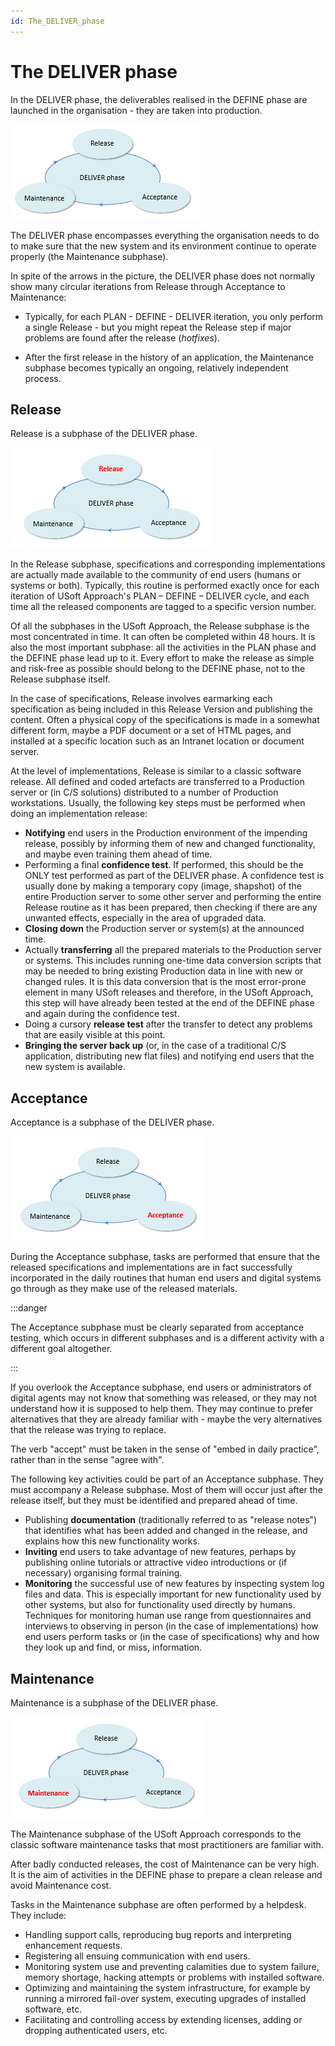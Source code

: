 ```yaml
---
id: The_DELIVER_phase
---
```


# The DELIVER phase

In the DELIVER phase, the deliverables realised in the DEFINE phase are launched in the organisation - they are taken into production.

![](./assets/5e869aea-9501-4241-b5e6-6103068aa6cb.png)

The DELIVER phase encompasses everything the organisation needs to do to make sure that the new system and its environment continue to operate properly (the Maintenance subphase).

In spite of the arrows in the picture, the DELIVER phase does not normally show many circular iterations from Release through Acceptance to Maintenance:

- Typically, for each PLAN - DEFINE - DELIVER iteration, you only perform a single Release - but you might repeat the Release step if major problems are found after the release (*hotfixes*). 

- After the first release in the history of an application, the Maintenance subphase becomes typically an ongoing, relatively independent process.

## Release

Release is a subphase of the DELIVER phase.

![](./assets/9f08ff72-4b3a-4ba8-82ec-080153cc2fb2.png)

In the Release subphase, specifications and corresponding implementations are actually made available to the community of end users (humans or systems or both). Typically, this routine is performed exactly once for each iteration of USoft Approach's PLAN – DEFINE – DELIVER cycle, and each time all the released components are tagged to a specific version number.

Of all the subphases in the USoft Approach, the Release subphase is the most concentrated in time. It can often be completed within 48 hours. It is also the most important subphase: all the activities in the PLAN phase and the DEFINE phase lead up to it. Every effort to make the release as simple and risk-free as possible should belong to the DEFINE phase, not to the Release subphase itself.

In the case of specifications, Release involves earmarking each specification as being included in this Release Version and publishing the content. Often a physical copy of the specifications is made in a somewhat different form, maybe a PDF document or a set of HTML pages, and installed at a specific location such as an Intranet location or document server.

At the level of implementations, Release is similar to a classic software release. All defined and coded artefacts are transferred to a Production server or (in C/S solutions) distributed to a number of Production workstations. Usually, the following key steps must be performed when doing an implementation release:

- **Notifying** end users in the Production environment of the impending release, possibly by informing them of new and changed functionality, and maybe even training them ahead of time.
- Performing a final **confidence test**. If performed, this should be the ONLY test performed as part of the DELIVER phase. A confidence test is usually done by making a temporary copy (image, shapshot) of the entire Production server to some other server and performing the entire Release routine as it has been prepared, then checking if there are any unwanted effects, especially in the area of upgraded data.
- **Closing down** the Production server or system(s) at the announced time.
- Actually **transferring** all the prepared materials to the Production server or systems. This includes running one-time data conversion scripts that may be needed to bring existing Production data in line with new or changed rules. It is this data conversion that is the most error-prone element in many USoft releases and therefore, in the USoft Approach, this step will have already been tested at the end of the DEFINE phase and again during the confidence test.
- Doing a cursory **release test** after the transfer to detect any problems that are easily visible at this point.
- **Bringing the server back up** (or, in the case of a traditional C/S application, distributing new flat files) and notifying end users that the new system is available.

## Acceptance

Acceptance is a subphase of the DELIVER phase.

![](./assets/5f58c50a-042b-45d1-8824-b792d349c548.png)

During the Acceptance subphase, tasks are performed that ensure that the released specifications and implementations are in fact successfully incorporated in the daily routines that human end users and digital systems go through as they make use of the released materials.


:::danger

The Acceptance subphase must be clearly separated from acceptance testing, which occurs in different subphases and is a different activity with a different goal altogether.

:::

If you overlook the Acceptance subphase, end users or administrators of digital agents may not know that something was released, or they may not understand how it is supposed to help them. They may continue to prefer alternatives that they are already familiar with - maybe the very alternatives that the release was trying to replace.

The verb "accept" must be taken in the sense of "embed in daily practice", rather than in the sense "agree with".

The following key activities could be part of an Acceptance subphase. They must accompany a Release subphase. Most of them will occur just after the release itself, but they must be identified and prepared ahead of time.

- Publishing **documentation** (traditionally referred to as "release notes") that identifies what has been added and changed in the release, and explains how this new functionality works.
- **Inviting** end users to take advantage of new features, perhaps by publishing online tutorials or attractive video introductions or (if necessary) organising formal training.
- **Monitoring** the successful use of new features by inspecting system log files and data. This is especially important for new functionality used by other systems, but also for functionality used directly by humans. Techniques for monitoring human use range from questionnaires and interviews to observing in person (in the case of implementations) how end users perform tasks or (in the case of specifications) why and how they look up and find, or miss, information.

## Maintenance

Maintenance is a subphase of the DELIVER phase.

![](./assets/7b91bc1b-22d6-4c36-b51e-ee1590bed5fa.png)

The Maintenance subphase of the USoft Approach corresponds to the classic software maintenance tasks that most practitioners are familiar with.

After badly conducted releases, the cost of Maintenance can be very high. It is the aim of activities in the DEFINE phase to prepare a clean release and avoid Maintenance cost.

Tasks in the Maintenance subphase are often performed by a helpdesk. They include:

- Handling support calls, reproducing bug reports and interpreting enhancement requests.
- Registering all ensuing communication with end users.
- Monitoring system use and preventing calamities due to system failure, memory shortage, hacking attempts or problems with installed software.
- Optimizing and maintaining the system infrastructure, for example by running a mirrored fail-over system, executing upgrades of installed software, etc.
- Facilitating and controlling access by extending licenses, adding or dropping authenticated users, etc.